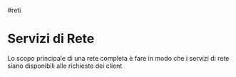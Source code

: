 #reti
# Servizi di Rete
Lo scopo principale di una rete completa è fare in modo che i servizi di rete siano disponibili alle richieste dei client